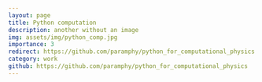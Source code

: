 ```yaml
---
layout: page
title: Python computation
description: another without an image
img: assets/img/python_comp.jpg
importance: 3
redirect: https://github.com/paramphy/python_for_computational_physics
category: work
github: https://github.com/paramphy/python_for_computational_physics
---
```


